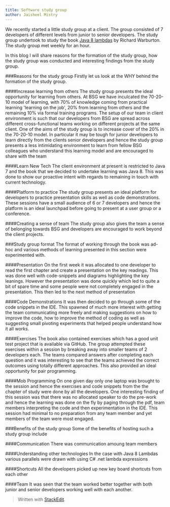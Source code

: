 ```yaml
---
title: Software study group
author: Jaisheel Mistry
---
```


We recently  started a little study group at a client. The group consisted of 7 developers of different levels from junior to senior developers. The study group undertook to study the book [Java 8 lambdas](http://shop.oreilly.com/product/0636920030713.do) by Richard Warburton. The study group met weekly for an hour. 

In this blog I will share reasons for the formation of the study group, how the study group was conducted and interesting findings from the study group. <!--more-->

###Reasons for the study group
Firstly let us look at the WHY behind the formation of the study group. 

####Increase learning from others
The study group presents the ideal opportunity for learning from others. At BSG we have inculcated the 70-20-10 model of learning, with 70% of knowledge coming from practical learning 'learning on the job', 20% from learning from others and the remaining 10% via formal training programs. The setup of our team in client environment is such that our developers from BSG are spread across different  cross-functional teams working on different projects at the same client. One of the aims of the study group is to increase cover of the 20% in the 70-20-10 model. In particular it may be tough for junior developers to learn directly from the clients senior developers and hence the study group presents a less intimidating environment to learn from fellow BSG colleagues who understand this learning model and are encouraged to share with the team

####Learn New Tech
The client environment at present is restricted to Java 7 and the book that we decided to undertake learning was Java 8. This was done to show our proactive intent with regards to remaining in touch with current technology. 

####Platform to practice
The study group presents an ideal platform for developers to practice presentation skills as well as code demonstrations. These  sessions have a small audience of 6 or 7 developers and hence the platform is an ideal launchpad before going to present at a user group or a conference.

####Creating a sense of team 
The study group also gives the team a sense of belonging towards BSG and developers are encouraged to work beyond the client projects. 

###Study group format
The format of working through the book was ad-hoc and various methods of learning presented in this section were experimented with. 

####Presentation
On the first week it was allocated to one developer to read the first chapter and create a presentation on the key readings. This was done well with code-snippets and diagrams highlighting the key leanings. However the presentation was done quickly which led to quite a bit of spare time and some people were not completely engaged in the presentation. This then led to the next method of presentation  

####Code Demonstrations
It was then decided to go through some of the code snippets in the IDE. This spawned of much more interest with getting the team communicating more freely and making suggestions on how to improve the code, how to improve the method of coding as well as suggesting small pivoting experiments that helped people understand how it all works. 

####Exercises 
The book also contained exercises which has a good unit test project that is available via GitHub. The group attempted these exercises within a session by breaking away into smaller teams of 2 developers each. The teams compared answers after completing each question and it was interesting to see that the teams achieved the correct outcomes using totally different approaches. This also provided an ideal opportunity for pair programming. 

####Mob Programming
On one given day only one laptop was brought to the session and hence the exercises and code snippets from the the chapter of study were done by all the developers. One interesting finding of this session was that there was no allocated speaker to do the pre-work and hence the learning  was done on the fly by paging  through the pdf, team members interpreting the code and then experimentation in the IDE. This session had minimal to no preparation from any team member and yet members of the team were most engaged. 
 

###Benefits of the study group
Some of the benefits of hosting such a study group include

####Communication
There was communication amoung team members

####Understanding other technologies
In the case with Java 8 Lambdas various parallels were drawn with using C# .net lambda expressions

####Shortcuts
All the developers picked up new key board shortcuts from  each other

####Team
It was seen that the team worked better together with both junior and senior developers working well with each another. 


> Written with [StackEdit](https://stackedit.io/).
